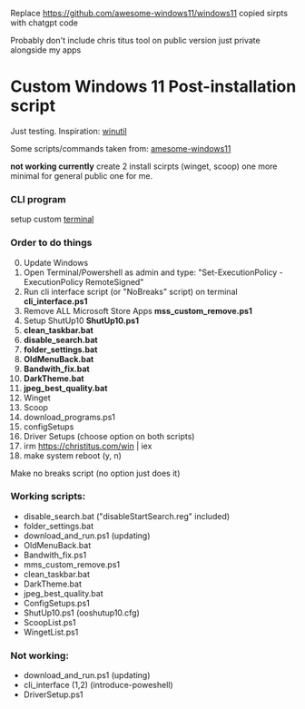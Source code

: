 Replace https://github.com/awesome-windows11/windows11 copied sirpts with chatgpt code

Probably don't include chris titus tool on public version just private alongside my apps


# Custom Windows 11 Post-installation script
Just testing.
Inspiration: [winutil](https://github.com/ChrisTitusTech/winutil)

Some scripts/commands taken from: [amesome-windows11](https://github.com/awesome-windows11/windows11)

**not working currently**
create 2 install scirpts (winget, scoop) one more minimal for general public one for me.

### CLI program
setup custom [terminal](https://learn.microsoft.com/en-us/windows/terminal/tutorials/custom-prompt-setup)

### Order to do things
0. Update Windows
1. Open Terminal/Powershell as admin and type: "Set-ExecutionPolicy -ExecutionPolicy RemoteSigned"
2. Run cli interface script (or "NoBreaks" script) on terminal **cli_interface.ps1**
3. Remove ALL Microsoft Store Apps **mss_custom_remove.ps1**
4. Setup ShutUp10 **ShutUp10.ps1**
5. **clean_taskbar.bat**
6. **disable_search.bat**
7. **folder_settings.bat**
8. **OldMenuBack.bat**
9. **Bandwith_fix.bat**
10. **DarkTheme.bat**
11. **jpeg_best_quality.bat**
12. Winget
13. Scoop
15. download_programs.ps1
16. configSetups
17. Driver Setups (choose option on both scripts)
18. irm https://christitus.com/win | iex
19. make system reboot (y, n)

Make no breaks script (no option just does it)

### Working scripts:
- disable_search.bat ("disableStartSearch.reg" included)
- folder_settings.bat
- download_and_run.ps1 (updating)
- OldMenuBack.bat
- Bandwith_fix.ps1
- mms_custom_remove.ps1
- clean_taskbar.bat
- DarkTheme.bat
- jpeg_best_quality.bat
- ConfigSetups.ps1
- ShutUp10.ps1 (ooshutup10.cfg)
- ScoopList.ps1
- WingetList.ps1

### Not working:
- download_and_run.ps1 (updating)
- cli_interface (1,2) (introduce-poweshell)
- DriverSetup.ps1
